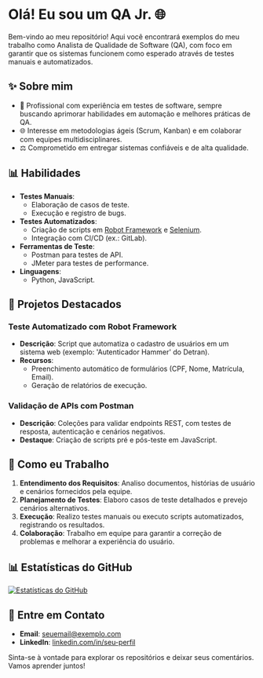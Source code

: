 # Olá! Eu sou um QA Jr. 🌐

Bem-vindo ao meu repositório! Aqui você encontrará exemplos do meu trabalho como Analista de Qualidade de Software (QA), com foco em garantir que os sistemas funcionem como esperado através de testes manuais e automatizados.

## ✨ Sobre mim
- 🔧 Profissional com experiência em testes de software, sempre buscando aprimorar habilidades em automação e melhores práticas de QA.
- 🌐 Interesse em metodologias ágeis (Scrum, Kanban) e em colaborar com equipes multidisciplinares.
- ⚖️ Comprometido em entregar sistemas confiáveis e de alta qualidade.

## 📊 Habilidades
- **Testes Manuais**:
  - Elaboração de casos de teste.
  - Execução e registro de bugs.
- **Testes Automatizados**:
  - Criação de scripts em [Robot Framework](https://robotframework.org/) e [Selenium](https://www.selenium.dev/).
  - Integração com CI/CD (ex.: GitLab).
- **Ferramentas de Teste**:
  - Postman para testes de API.
  - JMeter para testes de performance.
- **Linguagens**:
  - Python, JavaScript.

## 🔬 Projetos Destacados
### Teste Automatizado com Robot Framework
- **Descrição**: Script que automatiza o cadastro de usuários em um sistema web (exemplo: 'Autenticador Hammer' do Detran).
- **Recursos**:
  - Preenchimento automático de formulários (CPF, Nome, Matrícula, Email).
  - Geração de relatórios de execução.
  
### Validação de APIs com Postman
- **Descrição**: Coleções para validar endpoints REST, com testes de resposta, autenticação e cenários negativos.
- **Destaque**: Criação de scripts pré e pós-teste em JavaScript.

## 🔧 Como eu Trabalho
1. **Entendimento dos Requisitos**: Analiso documentos, histórias de usuário e cenários fornecidos pela equipe.
2. **Planejamento de Testes**: Elaboro casos de teste detalhados e prevejo cenários alternativos.
3. **Execução**: Realizo testes manuais ou executo scripts automatizados, registrando os resultados.
4. **Colaboração**: Trabalho em equipe para garantir a correção de problemas e melhorar a experiência do usuário.

## 📊 Estatísticas do GitHub
[![Estatísticas do GitHub](https://github-readme-stats.vercel.app/api?username=seu-usuario&show_icons=true&theme=radical)](https://github.com/seu-usuario)

## 📢 Entre em Contato
- **Email**: [seuemail@exemplo.com](mailto:seuemail@exemplo.com)
- **LinkedIn**: [linkedin.com/in/seu-perfil](https://linkedin.com/in/seu-perfil)

Sinta-se à vontade para explorar os repositórios e deixar seus comentários. Vamos aprender juntos!
